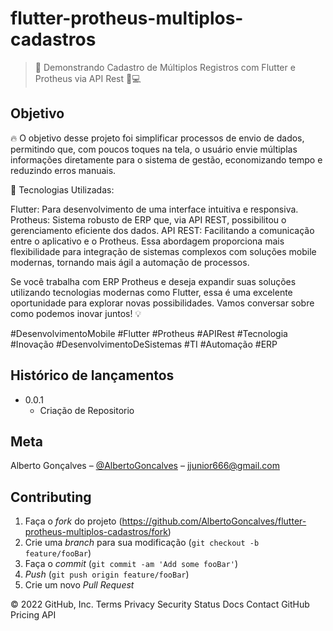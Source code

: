 # flutter-protheus-multiplos-cadastros

> 🚀 Demonstrando Cadastro de Múltiplos Registros com Flutter e Protheus via API Rest 📱💻

## Objetivo

🔥 O objetivo desse projeto foi simplificar processos de envio de dados, permitindo que, com poucos toques na tela, o usuário envie múltiplas informações diretamente para o sistema de gestão, economizando tempo e reduzindo erros manuais.

🔧 Tecnologias Utilizadas:

Flutter: Para desenvolvimento de uma interface intuitiva e responsiva.
Protheus: Sistema robusto de ERP que, via API REST, possibilitou o gerenciamento eficiente dos dados.
API REST: Facilitando a comunicação entre o aplicativo e o Protheus.
Essa abordagem proporciona mais flexibilidade para integração de sistemas complexos com soluções mobile modernas, tornando mais ágil a automação de processos.

Se você trabalha com ERP Protheus e deseja expandir suas soluções utilizando tecnologias modernas como Flutter, essa é uma excelente oportunidade para explorar novas possibilidades. Vamos conversar sobre como podemos inovar juntos! 💡

#DesenvolvimentoMobile #Flutter #Protheus #APIRest #Tecnologia #Inovação #DesenvolvimentoDeSistemas #TI #Automação #ERP
 

## Histórico de lançamentos

* 0.0.1
    * Criação de Repositorio 
    
## Meta

Alberto Gonçalves – [@AlbertoGoncalves](https://www.linkedin.com/in/albertogoncalves2/) – jjunior666@gmail.com

## Contributing

1. Faça o _fork_ do projeto (<https://github.com/AlbertoGoncalves/flutter-protheus-multiplos-cadastros/fork>)
2. Crie uma _branch_ para sua modificação (`git checkout -b feature/fooBar`)
3. Faça o _commit_ (`git commit -am 'Add some fooBar'`)
4. _Push_ (`git push origin feature/fooBar`)
5. Crie um novo _Pull Request_

[npm-image]: https://img.shields.io/npm/v/datadog-metrics.svg?style=flat-square
[npm-url]: https://npmjs.org/package/datadog-metrics
[npm-downloads]: https://img.shields.io/npm/dm/datadog-metrics.svg?style=flat-square
[travis-image]: https://img.shields.io/travis/dbader/node-datadog-metrics/master.svg?style=flat-square
[travis-url]: https://travis-ci.org/dbader/node-datadog-metrics
[wiki]: https://github.com/seunome/seuprojeto/wiki
© 2022 GitHub, Inc.
Terms
Privacy
Security
Status
Docs
Contact GitHub
Pricing
API
